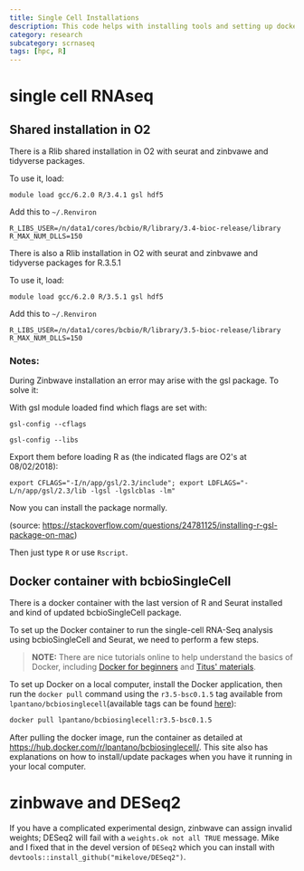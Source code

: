 ```yaml
---
title: Single Cell Installations
description: This code helps with installing tools and setting up docker for single cell rnaseq.
category: research
subcategory: scrnaseq
tags: [hpc, R]
---
```



# single cell RNAseq

## Shared installation in O2

There is a Rlib shared installation in O2 with seurat and zinbvawe and tidyverse packages.

To use it, load:

```
module load gcc/6.2.0 R/3.4.1 gsl hdf5
```

Add this to `~/.Renviron`

```
R_LIBS_USER=/n/data1/cores/bcbio/R/library/3.4-bioc-release/library
R_MAX_NUM_DLLS=150
```

There is also a Rlib installation in O2 with seurat and zinbvawe and tidyverse packages for R.3.5.1


To use it, load:

```
module load gcc/6.2.0 R/3.5.1 gsl hdf5
```

Add this to `~/.Renviron`

```
R_LIBS_USER=/n/data1/cores/bcbio/R/library/3.5-bioc-release/library
R_MAX_NUM_DLLS=150
```

### Notes:

During Zinbwave installation an error may arise with the gsl package. To solve it:

With gsl module loaded find which flags are set with: 
```
gsl-config --cflags

gsl-config --libs
```
Export them before loading R as (the indicated flags are O2's at 08/02/2018):

```
export CFLAGS="-I/n/app/gsl/2.3/include"; export LDFLAGS="-L/n/app/gsl/2.3/lib -lgsl -lgslcblas -lm"
```

Now you can install the package normally.

(source: https://stackoverflow.com/questions/24781125/installing-r-gsl-package-on-mac)

Then just type `R` or use `Rscript`.

## Docker container with bcbioSingleCell

There is a docker container with the last version of R and Seurat installed and kind of updated bcbioSingleCell package.

To set up the Docker container to run the single-cell RNA-Seq analysis using bcbioSingleCell and Seurat, we need to perform a few steps. 

> **NOTE:** There are nice tutorials online to help understand the basics of Docker, including [Docker for beginners](https://docker-curriculum.com) and [Titus' materials](http://angus.readthedocs.io/en/2016/week3/CTB_docker.html).

To set up Docker on a local computer, install the Docker application, then run the `docker pull` command using the `r3.5-bsc0.1.5` tag available from `lpantano/bcbiosinglecell`(available tags can be found [here](https://hub.docker.com/r/lpantano/bcbiosinglecell/tags/)):

```bash
docker pull lpantano/bcbiosinglecell:r3.5-bsc0.1.5
```

After pulling the docker image, run the container as detailed at https://hub.docker.com/r/lpantano/bcbiosinglecell/. This site also has explanations on how to install/update packages when you have it running in your local computer.

# zinbwave and DESeq2
If you have a complicated experimental design, zinbwave can assign invalid weights; DESeq2 will fail with a `weights.ok not all TRUE` message. Mike and I fixed that in the devel version of `DESeq2` which you can install with `devtools::install_github("mikelove/DESeq2")`.
